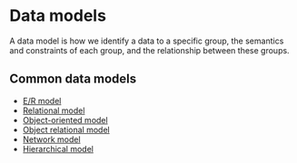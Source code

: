 # Data models

A data model is how we identify a data to a specific group, the semantics and constraints of each group, and the
relationship between these groups.

## Common data models

- [E/R model](er.md)
- [Relational model](relational.md)
- [Object-oriented model](oo.md)
- [Object relational model](or.md)
- [Network model]()
- [Hierarchical model]()